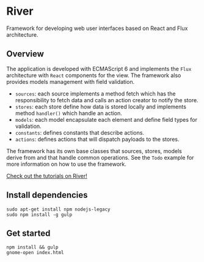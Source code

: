 # River
Framework for developing web user interfaces based on React and Flux architecture.

## Overview
The application is developed with ECMAScript 6 and implements the `Flux` architecture with `React` components for the view. The framework also provides models management with field validation.

- `sources`: each source implements a method fetch which has the responsibility to fetch data and calls an action creator to notify the store.
- `stores`: each store define how data is stored locally and implements method `handler()` which handle an action.
- `models`: each model encapsulate each element and define field types for validation.
- `constants`: defines constants that describe actions.
- `actions`: defines actions that will dispatch payloads to the stores.

The framework has its own base classes that sources, stores, models derive from and that handle common operations. See the `Todo` example for more information on how to use the framework.

[Check out the tutorials on River!](https://github.com/HichamBenjelloun/river/wiki)

## Install dependencies
```
sudo apt-get install npm nodejs-legacy
sudo npm install -g gulp
```

## Get started
```
npm install && gulp
gnome-open index.html
```
